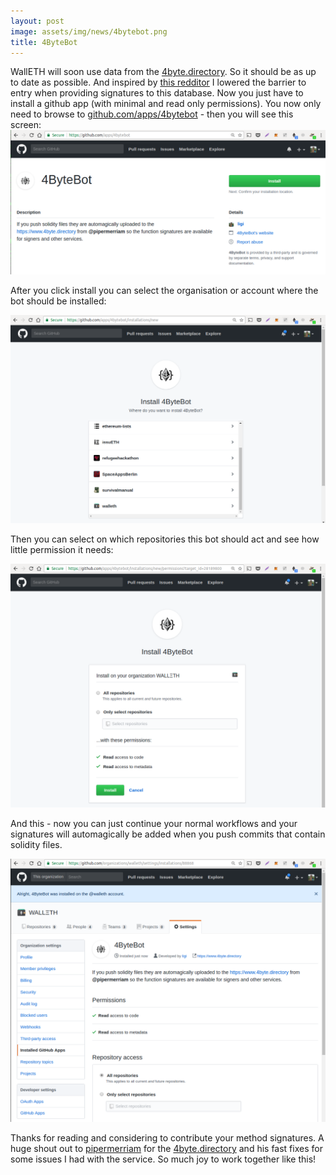 ```yaml
---
layout: post
image: assets/img/news/4bytebot.png
title: 4ByteBot
---
```


WallETH will soon use data from the [4byte.directory](https://www.4byte.directory). So it should be as up to date as possible. And inspired by [this redditor](https://www.reddit.com/r/ethdev/comments/7ym6zt/please_setup_a_webhook_in_your_smart_contract/duhouy6) I lowered the barrier to entry when providing signatures to this database. Now you just have to install a github app (with minimal and read only permissions).
You now only need to browse to [github.com/apps/4bytebot](https://github.com/apps/4bytebot) - then you will see this screen:
![](/assets/img/news/screenshot_4bytebot_install.png)

After you click install you can select the organisation or account where the bot should be installed:

![](/assets/img/news/screenshot_4bytebot_install2.png)

Then you can select on which repositories this bot should act and see how little permission it needs:

![](/assets/img/news/screenshot_4bytebot_install3.png)

And this - now you can just continue your normal workflows and your signatures will automagically be added when you push commits that contain solidity files.

![](/assets/img/news/screenshot_4bytebot_install4.png)

Thanks for reading and considering to contribute your method signatures. A huge shout out to [pipermerriam](https://github.com/pipermerriam) for the [4byte.directory](https://www.4byte.directory) and his fast fixes for some issues I had with the service. So much joy to work together like this!
